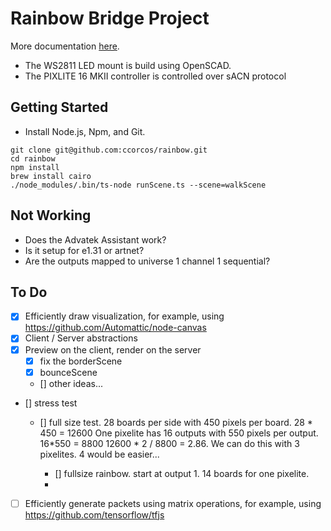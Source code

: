 # Rainbow Bridge Project

More documentation [here](https://www.notion.so/rainbowbridge/Team-Home-c0645d0a42684d2290b79d886ea4c0c2).

- The WS2811 LED mount is build using OpenSCAD.
- The PIXLITE 16 MKII controller is controlled over sACN protocol

## Getting Started

- Install Node.js, Npm, and Git.

```
git clone git@github.com:ccorcos/rainbow.git
cd rainbow
npm install
brew install cairo
./node_modules/.bin/ts-node runScene.ts --scene=walkScene
```

## Not Working

- Does the Advatek Assistant work?
- Is it setup for e1.31 or artnet?
- Are the outputs mapped to universe 1 channel 1 sequential?

## To Do

- [x] Efficiently draw visualization, for example, using https://github.com/Automattic/node-canvas
- [x] Client / Server abstractions
- [x] Preview on the client, render on the server
	- [x] fix the borderScene
	- [x] bounceScene
	- [] other ideas...
- [] stress test
	- [] full size test.
		28 boards per side with 450 pixels per board. 28 * 450 = 12600
		One pixelite has 16 outputs with 550 pixels per output. 16*550 = 8800
		12600 * 2 / 8800 = 2.86. We can do this with 3 pixelites. 4 would be easier...

		- [] fullsize rainbow. start at output 1. 14 boards for one pixelite.
		-

- [ ] Efficiently generate packets using matrix operations, for example, using https://github.com/tensorflow/tfjs

